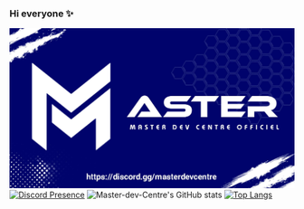 ### Hi everyone ✨
![Header](./newbanner.jpg)
[![Discord Presence](https://lanyard.cnrad.dev/api/1072163630776336426)](https://discord.com/users/1072163630776336426)
![Master-dev-Centre's GitHub stats](https://github-readme-stats.vercel.app/api?username=Master-dev-Centre&show_icons=true&theme=tokyonight&count_private=true)
[![Top Langs](https://github-readme-stats.vercel.app/api/top-langs/?username=Master-dev-Centre&layout=compact&theme=tokyonight)](https://github.com/anuraghazra/github-readme-stats)


<!--
**Master-dev-Centre/Master-Dev-Centre** is a ✨ _special_ ✨ repository because its `README.md` (this file) appears on your GitHub profile.

Here are some ideas to get you started:

**- 🔭 I’m currently working on ...
**- 🌱 I’m currently learning ...
**- 👯 I’m looking to collaborate on ...
**- 🤔 I’m looking for help with ...
**- 💬 Ask me about ...
**- 📫 How to reach me: ...
**- 😄 Pronouns: ...
**- ⚡ Fun fact: ...
-->
